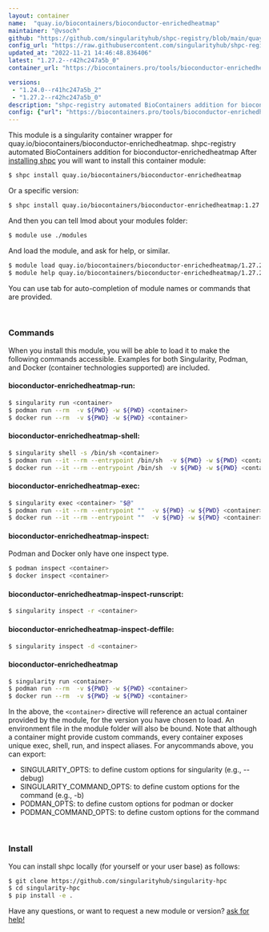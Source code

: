 ```yaml
---
layout: container
name:  "quay.io/biocontainers/bioconductor-enrichedheatmap"
maintainer: "@vsoch"
github: "https://github.com/singularityhub/shpc-registry/blob/main/quay.io/biocontainers/bioconductor-enrichedheatmap/container.yaml"
config_url: "https://raw.githubusercontent.com/singularityhub/shpc-registry/main/quay.io/biocontainers/bioconductor-enrichedheatmap/container.yaml"
updated_at: "2022-11-21 14:46:48.836406"
latest: "1.27.2--r42hc247a5b_0"
container_url: "https://biocontainers.pro/tools/bioconductor-enrichedheatmap"

versions:
 - "1.24.0--r41hc247a5b_2"
 - "1.27.2--r42hc247a5b_0"
description: "shpc-registry automated BioContainers addition for bioconductor-enrichedheatmap"
config: {"url": "https://biocontainers.pro/tools/bioconductor-enrichedheatmap", "maintainer": "@vsoch", "description": "shpc-registry automated BioContainers addition for bioconductor-enrichedheatmap", "latest": {"1.27.2--r42hc247a5b_0": "sha256:300d0907c65fb6750c4ecc9a0d9462d901e66d94ce109e109ede3d98a035b3e3"}, "tags": {"1.24.0--r41hc247a5b_2": "sha256:60171a93bee57a9c114ea1523e46b5de3d61500b24d5c94f7fb16a38e54078e9", "1.27.2--r42hc247a5b_0": "sha256:300d0907c65fb6750c4ecc9a0d9462d901e66d94ce109e109ede3d98a035b3e3"}, "docker": "quay.io/biocontainers/bioconductor-enrichedheatmap"}
---
```


This module is a singularity container wrapper for quay.io/biocontainers/bioconductor-enrichedheatmap.
shpc-registry automated BioContainers addition for bioconductor-enrichedheatmap
After [installing shpc](#install) you will want to install this container module:


```bash
$ shpc install quay.io/biocontainers/bioconductor-enrichedheatmap
```

Or a specific version:

```bash
$ shpc install quay.io/biocontainers/bioconductor-enrichedheatmap:1.27.2--r42hc247a5b_0
```

And then you can tell lmod about your modules folder:

```bash
$ module use ./modules
```

And load the module, and ask for help, or similar.

```bash
$ module load quay.io/biocontainers/bioconductor-enrichedheatmap/1.27.2--r42hc247a5b_0
$ module help quay.io/biocontainers/bioconductor-enrichedheatmap/1.27.2--r42hc247a5b_0
```

You can use tab for auto-completion of module names or commands that are provided.

<br>

### Commands

When you install this module, you will be able to load it to make the following commands accessible.
Examples for both Singularity, Podman, and Docker (container technologies supported) are included.

#### bioconductor-enrichedheatmap-run:

```bash
$ singularity run <container>
$ podman run --rm  -v ${PWD} -w ${PWD} <container>
$ docker run --rm  -v ${PWD} -w ${PWD} <container>
```

#### bioconductor-enrichedheatmap-shell:

```bash
$ singularity shell -s /bin/sh <container>
$ podman run --it --rm --entrypoint /bin/sh  -v ${PWD} -w ${PWD} <container>
$ docker run --it --rm --entrypoint /bin/sh  -v ${PWD} -w ${PWD} <container>
```

#### bioconductor-enrichedheatmap-exec:

```bash
$ singularity exec <container> "$@"
$ podman run --it --rm --entrypoint ""  -v ${PWD} -w ${PWD} <container> "$@"
$ docker run --it --rm --entrypoint ""  -v ${PWD} -w ${PWD} <container> "$@"
```

#### bioconductor-enrichedheatmap-inspect:

Podman and Docker only have one inspect type.

```bash
$ podman inspect <container>
$ docker inspect <container>
```

#### bioconductor-enrichedheatmap-inspect-runscript:

```bash
$ singularity inspect -r <container>
```

#### bioconductor-enrichedheatmap-inspect-deffile:

```bash
$ singularity inspect -d <container>
```



#### bioconductor-enrichedheatmap

```bash
$ singularity run <container>
$ podman run --rm  -v ${PWD} -w ${PWD} <container>
$ docker run --rm  -v ${PWD} -w ${PWD} <container>
```


In the above, the `<container>` directive will reference an actual container provided
by the module, for the version you have chosen to load. An environment file in the
module folder will also be bound. Note that although a container
might provide custom commands, every container exposes unique exec, shell, run, and
inspect aliases. For anycommands above, you can export:

 - SINGULARITY_OPTS: to define custom options for singularity (e.g., --debug)
 - SINGULARITY_COMMAND_OPTS: to define custom options for the command (e.g., -b)
 - PODMAN_OPTS: to define custom options for podman or docker
 - PODMAN_COMMAND_OPTS: to define custom options for the command

<br>

### Install

You can install shpc locally (for yourself or your user base) as follows:

```bash
$ git clone https://github.com/singularityhub/singularity-hpc
$ cd singularity-hpc
$ pip install -e .
```

Have any questions, or want to request a new module or version? [ask for help!](https://github.com/singularityhub/singularity-hpc/issues)